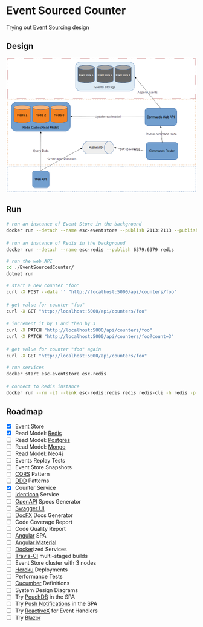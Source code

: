 # Event Sourced Counter

Trying out [Event Sourcing] design

## Design

![Diagram](./design-diagram.png)

## Run

```sh
# run an instance of Event Store in the background
docker run --detach --name esc-eventstore --publish 2113:2113 --publish 1113:1113 eventstore/eventstore

# run an instance of Redis in the background
docker run --detach --name esc-redis --publish 6379:6379 redis
```

```sh
# run the web API
cd ./EventSourcedCounter/
dotnet run
```

```sh
# start a new counter "foo"
curl -X POST --data '' "http://localhost:5000/api/counters/foo"

# get value for counter "foo"
curl -X GET "http://localhost:5000/api/counters/foo"

# increment it by 1 and then by 3
curl -X PATCH "http://localhost:5000/api/counters/foo"
curl -X PATCH "http://localhost:5000/api/counters/foo?count=3"

# get value for counter "foo" again
curl -X GET "http://localhost:5000/api/counters/foo"
```

```sh
# run services
docker start esc-eventstore esc-redis

# connect to Redis instance
docker run --rm -it --link esc-redis:redis redis redis-cli -h redis -p 6379
```

## Roadmap

- [X] [Event Store]
- [X] Read Model: [Redis]
- [ ] Read Model: [Postgres]
- [ ] Read Model: [Mongo]
- [ ] Read Model: [Neo4j]
- [ ] Events Replay Tests
- [ ] Event Store Snapshots
- [ ] [CQRS] Pattern
- [ ] [DDD] Patterns
- [X] Counter Service
- [ ] [Identicon] Service
- [ ] [OpenAPI] Specs Generator
- [ ] [Swagger UI]
- [ ] [DocFX] Docs Generator
- [ ] Code Coverage Report
- [ ] Code Quality Report
- [ ] [Angular] SPA
- [ ] [Angular Material]
- [ ] [Docker]ized Services
- [ ] [Travis-CI] multi-staged builds
- [ ] Event Store cluster with 3 nodes
- [ ] [Heroku] Deployments
- [ ] Performance Tests
- [ ] [Cucumber] Definitions
- [ ] System Design Diagrams
- [ ] Try [PouchDB] in the SPA
- [ ] Try [Push Notifications] in the SPA
- [ ] Try [ReactiveX] for Event Handlers
- [ ] Try [Blazor]

[Event Sourcing]: https://www.erikheemskerk.nl/event-sourcing-awesome-powerful-different/
[Event Store]: https://eventstore.org/
[Redis]: https://redis.io/
[Postgres]: https://www.postgresql.org/
[Mongo]: https://www.mongodb.com/
[Neo4j]: https://neo4j.com/
[CQRS]: https://www.martinfowler.com/bliki/CQRS.html
[DDD]: https://airbrake.io/blog/software-design/domain-driven-design
[Identicon]: https://jdenticon.com/
[OpenAPI]: https://swagger.io/
[Swagger UI]: https://swagger.io/tools/swagger-ui/
[DocFX]: https://dotnet.github.io/docfx/
[Angular]: https://angular.io/
[Angular Material]: https://material.angular.io/
[Docker]: https://www.docker.com/
[Travis-CI]: https://travis-ci.org/
[Heroku]: https://www.heroku.com/
[Cucumber]: http://docs.cucumber.io/
[PouchDB]: https://github.com/pouchdb/pouchdb
[Push Notifications]: https://developers.google.com/drive/api/v3/push
[ReactiveX]: http://reactivex.io/
[Blazor]: https://blazor.net
